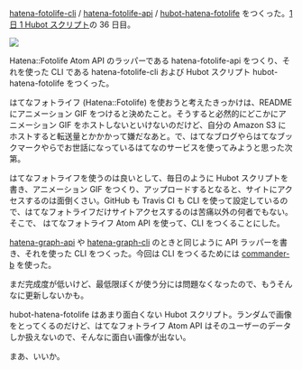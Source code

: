 [hatena-fotolife-cli][gh:bouzuya/node-hatena-fotolife-cli] / [hatena-fotolife-api][gh:bouzuya/node-hatena-fotolife-api] / [hubot-hatena-fotolife][gh:bouzuya/hubot-hatena-fotolife] をつくった。[1 日 1 Hubot スクリプト][hubot-script-per-day]の 36 日目。

![](http://img.f.hatena.ne.jp/images/fotolife/b/bouzuya/20140818/20140818234149.gif)

Hatena::Fotolife Atom API のラッパーである hatena-fotolife-api をつくり、それを使った CLI である hatena-fotolife-cli および Hubot スクリプト hubot-hatena-fotolife をつくった。

はてなフォトライフ (Hatena::Fotolife) を使おうと考えたきっかけは、README にアニメーション GIF をつけると決めたこと。そうすると必然的にどこかにアニメーション GIF をホストしないといけないのだけど、自分の Amazon S3 にホストすると転送量とかかかって嫌だなあと。で、はてなブログやらはてなブックマークやらでお世話になっているはてなのサービスを使ってみようと思った次第。

はてなフォトライフを使うのは良いとして、毎日のように Hubot スクリプトを書き、アニメーション GIF をつくり、アップロードするとなると、サイトにアクセスするのは面倒くさい。GitHub も Travis CI も CLI を使って設定しているので、はてなフォトライフだけサイトアクセスするのは苦痛以外の何者でもない。そこで、 はてなフォトライフ Atom API を使って、CLI をつくることにした。

[hatena-graph-api][gh:bouzuya/node-hatena-graph-api] や [hatena-graph-cli][gh:bouzuya/node-hatena-graph-cli] のときと同じように API ラッパーを書き、それを使った CLI をつくった。今回は CLI をつくるためには [commander-b][gh:bouzuya/commander-b] を使った。

まだ完成度が低いけど、最低限ぼくが使う分には問題なくなったので、もうそんなに更新しないかも。

hubot-hatena-fotolife はあまり面白くない Hubot スクリプト。ランダムで画像をとってくるのだけど、はてなフォトライフ Atom API はそのユーザーのデータしか扱えないので、そんなに面白い画像が出ない。

まあ、いいか。

[gh:bouzuya/node-hatena-fotolife-cli]: https://github.com/bouzuya/node-hatena-fotolife-cli
[gh:bouzuya/node-hatena-fotolife-api]: https://github.com/bouzuya/node-hatena-fotolife-api
[gh:bouzuya/hubot-hatena-fotolife]: https://github.com/bouzuya/hubot-hatena-fotolife
[gh:bouzuya/node-hatena-graph-cli]: https://github.com/bouzuya/node-hatena-graph-cli
[gh:bouzuya/node-hatena-graph-api]: https://github.com/bouzuya/node-hatena-graph-api
[gh:bouzuya/commander-b]: https://github.com/bouzuya/commander-b
[hubot-script-per-day]: http://blog.bouzuya.net/posts?tags=hubot-script-per-day
